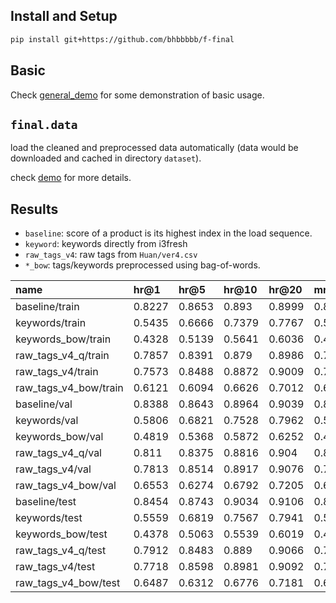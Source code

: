 

## Install and Setup


```sh
pip install git+https://github.com/bhbbbbb/f-final
```

## Basic

Check [general_demo](./demos/demo.ipynb) for some demonstration of basic usage.

## `final.data`

load the cleaned and preprocessed data automatically (data would be downloaded and cached in directory `dataset`).

check [demo](./demos/data.ipynb) for more details.



## Results

- `baseline`: score of a product is its highest index in the load sequence.
- `keyword`: keywords directly from i3fresh
- `raw_tags_v4`: raw tags from `Huan/ver4.csv`
- `*_bow`: tags/keywords preprocessed using bag-of-words.


| name                  |   hr@1 |   hr@5 |   hr@10 |   hr@20 |   mrr@1 |   mrr@5 |   mrr@10 |   mrr@20 |   ndcg@1 |   ndcg@5 |   ndcg@10 |   ndcg@20 |
|:----------------------|:-------|:-------|:--------|:--------|:--------|:--------|:---------|:---------|:---------|:---------|:----------|:----------|
| baseline/train        | 0.8227 | 0.8653 |  0.893  |  0.8999 |  0.8227 |  1.0662 |   1.0887 |   1.0915 |   0.8227 |   0.8354 |    0.849  |    0.852  |
| keywords/train        | 0.5435 | 0.6666 |  0.7379 |  0.7767 |  0.5435 |  0.7596 |   0.7927 |   0.8029 |   0.5435 |   0.5983 |    0.6295 |    0.644  |
| keywords_bow/train    | 0.4328 | 0.5139 |  0.5641 |  0.6036 |  0.4328 |  0.5846 |   0.606  |   0.6151 |   0.4328 |   0.4596 |    0.4804 |    0.4945 |
| raw_tags_v4_q/train   | 0.7857 | 0.8391 |  0.879  |  0.8986 |  0.7857 |  1.0202 |   1.0445 |   1.0504 |   0.7857 |   0.8043 |    0.8224 |    0.8301 |
| raw_tags_v4/train     | 0.7573 | 0.8488 |  0.8872 |  0.9009 |  0.7573 |  1.0115 |   1.0364 |   1.0409 |   0.7573 |   0.8    |    0.8178 |    0.8233 |
| raw_tags_v4_bow/train | 0.6121 | 0.6094 |  0.6626 |  0.7012 |  0.6121 |  0.7569 |   0.7803 |   0.7896 |   0.6121 |   0.5884 |    0.6105 |    0.6244 |
| baseline/val          | 0.8388 | 0.8643 |  0.8964 |  0.9039 |  0.8388 |  1.0942 |   1.1227 |   1.1258 |   0.8388 |   0.8392 |    0.8553 |    0.8586 |
| keywords/val          | 0.5806 | 0.6821 |  0.7528 |  0.7962 |  0.5806 |  0.8089 |   0.8446 |   0.8569 |   0.5806 |   0.6229 |    0.6539 |    0.6706 |
| keywords_bow/val      | 0.4819 | 0.5368 |  0.5872 |  0.6252 |  0.4819 |  0.6397 |   0.6636 |   0.6735 |   0.4819 |   0.4915 |    0.5127 |    0.5268 |
| raw_tags_v4_q/val     | 0.811  | 0.8375 |  0.8816 |  0.904  |  0.811  |  1.0532 |   1.0825 |   1.0896 |   0.811  |   0.8121 |    0.8322 |    0.8412 |
| raw_tags_v4/val       | 0.7813 | 0.8514 |  0.8917 |  0.9076 |  0.7813 |  1.0479 |   1.0771 |   1.0827 |   0.7813 |   0.8115 |    0.8305 |    0.837  |
| raw_tags_v4_bow/val   | 0.6553 | 0.6274 |  0.6792 |  0.7205 |  0.6553 |  0.8036 |   0.83   |   0.8409 |   0.6553 |   0.6151 |    0.6373 |    0.6527 |
| baseline/test         | 0.8454 | 0.8743 |  0.9034 |  0.9106 |  0.8454 |  1.0959 |   1.1197 |   1.1223 |   0.8454 |   0.8493 |    0.8636 |    0.8666 |
| keywords/test         | 0.5559 | 0.6819 |  0.7567 |  0.7941 |  0.5559 |  0.794  |   0.8281 |   0.838  |   0.5559 |   0.614  |    0.6464 |    0.6605 |
| keywords_bow/test     | 0.4378 | 0.5063 |  0.5539 |  0.6019 |  0.4378 |  0.5999 |   0.6208 |   0.6311 |   0.4378 |   0.459  |    0.479  |    0.4957 |
| raw_tags_v4_q/test    | 0.7912 | 0.8483 |  0.889  |  0.9066 |  0.7912 |  1.0411 |   1.0673 |   1.0727 |   0.7912 |   0.8148 |    0.8337 |    0.8407 |
| raw_tags_v4/test      | 0.7718 | 0.8598 |  0.8981 |  0.9092 |  0.7718 |  1.0383 |   1.0645 |   1.0684 |   0.7718 |   0.8132 |    0.8314 |    0.836  |
| raw_tags_v4_bow/test  | 0.6487 | 0.6312 |  0.6776 |  0.7181 |  0.6487 |  0.7985 |   0.8205 |   0.8297 |   0.6487 |   0.615  |    0.6345 |    0.6488 |